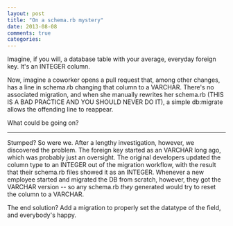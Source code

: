 ```yaml
---
layout: post
title: "On a schema.rb mystery"
date: 2013-08-08
comments: true
categories:
---
```

Imagine, if you will, a database table with your average, everyday foreign key. It's an INTEGER column.

Now, imagine a coworker opens a pull request that, among other changes, has a line in schema.rb changing that column to a VARCHAR. There's no associated migration, and when she manually rewrites her schema.rb (THIS IS A BAD PRACTICE AND YOU SHOULD NEVER DO IT), a simple db:migrate allows the offending line to reappear.

What could be going on?

-----

Stumped? So were we. After a lengthy investigation, however, we discovered the problem. The foreign key started as an VARCHAR long ago, which was probably just an oversight. The original developers updated the column type to an INTEGER out of the migration workflow, with the result that their schema.rb files showed it as an INTEGER. Whenever a new employee started and migrated the DB from scratch, however, they got the VARCHAR version -- so any schema.rb *they* generated would try to reset the column to a VARCHAR.

The end solution? Add a migration to properly set the datatype of the field, and everybody's happy.